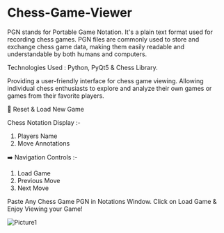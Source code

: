 # Chess-Game-Viewer

PGN stands for Portable Game Notation. It's a plain text format used for recording chess games. 
PGN files are commonly used to store and exchange chess game data, making them easily readable and understandable by both humans and computers.




Technologies Used : Python, PyQt5 & Chess Library.


Providing a user-friendly interface for chess game viewing.
Allowing individual chess enthusiasts to explore and analyze their own games or games from their favorite players.

🔄 Reset & Load New Game


Chess Notation Display :-
1. Players Name
2. Move Annotations 


➡️ Navigation Controls :-
1. Load Game
2. Previous Move
3. Next Move

Paste Any Chess Game PGN in Notations Window. Click on Load Game & Enjoy Viewing your Game!


![Picture1](https://github.com/user-attachments/assets/1c2fd4cb-d67c-41c6-8347-c649c55dfb5c)
